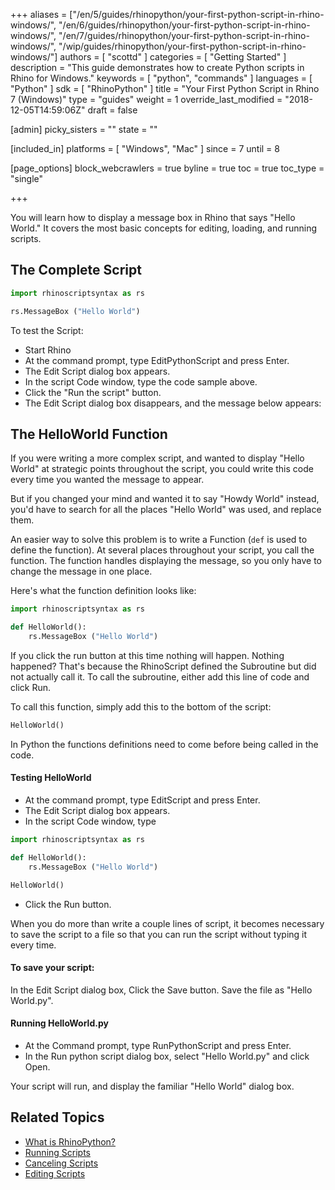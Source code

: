 +++
aliases = ["/en/5/guides/rhinopython/your-first-python-script-in-rhino-windows/", "/en/6/guides/rhinopython/your-first-python-script-in-rhino-windows/", "/en/7/guides/rhinopython/your-first-python-script-in-rhino-windows/", "/wip/guides/rhinopython/your-first-python-script-in-rhino-windows/"]
authors = [ "scottd" ]
categories = [ "Getting Started" ]
description = "This guide demonstrates how to create Python scripts in Rhino for Windows."
keywords = [ "python", "commands" ]
languages = [ "Python" ]
sdk = [ "RhinoPython" ]
title = "Your First Python Script in Rhino 7 (Windows)"
type = "guides"
weight = 1
override_last_modified = "2018-12-05T14:59:06Z"
draft = false

[admin]
picky_sisters = ""
state = ""

[included_in]
platforms = [ "Windows", "Mac" ]
since = 7
until = 8

[page_options]
block_webcrawlers = true
byline = true
toc = true
toc_type = "single"

+++


You will learn how to display a message box in Rhino that says "Hello World."  It covers the most basic concepts for editing, loading, and running scripts.

## The Complete Script

```python
import rhinoscriptsyntax as rs

rs.MessageBox ("Hello World")
```
To test the Script:

- Start Rhino
- At the command prompt, type EditPythonScript and press Enter.
- The Edit Script dialog box appears.
- In the script Code window, type the code sample above.
- Click the "Run the script" button.
- The Edit Script dialog box disappears, and the message below appears:

## The HelloWorld Function

If you were writing a more complex script, and wanted to display "Hello World" at strategic points throughout the script, you could write this code every time you wanted the message to appear.

But if you changed your mind and wanted it to say "Howdy World" instead, you'd have to search for all the places "Hello World" was used, and replace them.

An easier way to solve this problem is to write a Function (`def` is used to define the function).  At several places throughout your script, you call the function.  The function handles displaying the message, so you only have to change the message in one place.

Here's what the function definition looks like:

```python
import rhinoscriptsyntax as rs

def HelloWorld():
    rs.MessageBox ("Hello World")
```

If you click the run button at this time nothing will happen. Nothing happened? That's because the RhinoScript defined the Subroutine but did not actually call it. To call the subroutine, either add this line of code and click Run.

To call this function, simply add this to the bottom of the script:

```python
HelloWorld()
```

In Python the functions definitions need to come before being called in the code.

#### Testing HelloWorld

- At the command prompt, type EditScript and press Enter.
- The Edit Script dialog box appears.
- In the script Code window, type

```python
import rhinoscriptsyntax as rs

def HelloWorld():
    rs.MessageBox ("Hello World")

HelloWorld()
```
- Click the Run button.

When you do more than write a couple lines of script, it becomes necessary to save the script to a file so that you can run the script without typing it every time.

#### To save your script:

In the Edit Script dialog box, Click the Save button. Save the file as "Hello World.py".

#### Running HelloWorld.py

- At the Command prompt, type RunPythonScript and press Enter.
- In the Run python script dialog box, select "Hello World.py" and click Open.

Your script will run, and display the familiar "Hello World" dialog box.

## Related Topics

- [What is RhinoPython?](/guides/rhinopython/what-is-rhinopython)
- [Running Scripts](/guides/rhinopython/python-running-scripts)
- [Canceling Scripts](/guides/rhinopython/python-canceling-scripts)
- [Editing Scripts](/guides/rhinopython/python-editing-scripts)
